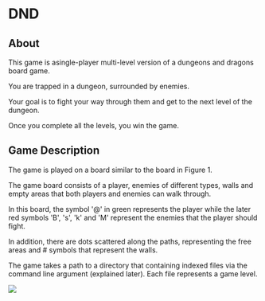 # DND
## About
This game is asingle-player multi-level version of a dungeons and dragons board game.

You are trapped in a dungeon, surrounded by enemies. 

Your goal is to fight your way through them and get to the next level of the dungeon. 

Once you complete all the levels, you win the game.

## Game Description
The game is played on a board similar to the board in Figure 1. 

The game board consists of a player, enemies of different types, walls and empty areas that both players and enemies can walk through.

In this board, the symbol '@' in green represents the player while the later red symbols 'B', 's', 'k' and 'M' represent the enemies that the player should fight. 

In addition, there are dots scattered along the paths, representing the free areas and # symbols that represent the walls. 

The game takes a path to a directory that containing indexed files via the command line argument (explained later). Each file represents a game level.

<img src="https://prnt.sc/euoCXFociE5G" />

